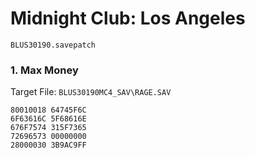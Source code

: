 #  Midnight Club: Los Angeles 

`BLUS30190.savepatch`

### 1. Max Money

Target File: `BLUS30190MC4_SAV\RAGE.SAV`

```
80010018 64745F6C
6F63616C 5F68616E
676F7574 315F7365
72696573 00000000
28000030 3B9AC9FF
```

